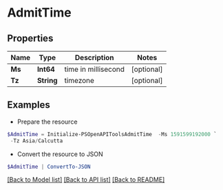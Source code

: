 # AdmitTime
## Properties

Name | Type | Description | Notes
------------ | ------------- | ------------- | -------------
**Ms** | **Int64** | time in millisecond | [optional] 
**Tz** | **String** | timezone | [optional] 

## Examples

- Prepare the resource
```powershell
$AdmitTime = Initialize-PSOpenAPIToolsAdmitTime  -Ms 1591599192000 `
 -Tz Asia/Calcutta
```

- Convert the resource to JSON
```powershell
$AdmitTime | ConvertTo-JSON
```

[[Back to Model list]](../README.md#documentation-for-models) [[Back to API list]](../README.md#documentation-for-api-endpoints) [[Back to README]](../README.md)

